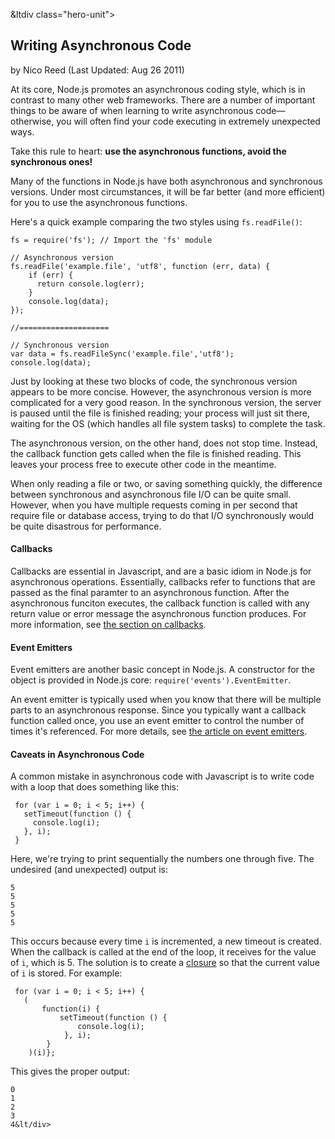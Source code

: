 

&ltdiv class="hero-unit">

<a class="hiddenLink" id="writing-asynchronous-code"></a>

## Writing Asynchronous Code
<span class="cite">by Nico Reed (Last Updated: Aug 26 2011)</span>


At its core, Node.js promotes an asynchronous coding style, which is in contrast to many other web frameworks. There are a number of important things to be aware of when learning to write asynchronous code&mdash;otherwise, you will often find your code executing in extremely unexpected ways.

Take this rule to heart: **use the asynchronous functions, avoid the synchronous ones!**

Many of the functions in Node.js have both asynchronous and synchronous versions. Under most circumstances, it will be far better (and more efficient) for you to use the asynchronous functions.

Here's a quick example comparing the two styles using `fs.readFile()`:

    fs = require('fs'); // Import the 'fs' module

    // Asynchronous version
    fs.readFile('example.file', 'utf8', function (err, data) {
        if (err) {
          return console.log(err);
        }
        console.log(data);
    });

    //====================

    // Synchronous version
    var data = fs.readFileSync('example.file','utf8');
    console.log(data);

Just by looking at these two blocks of code, the synchronous version appears to be more concise. However, the asynchronous version is more complicated for a very good reason. In the synchronous version, the server is paused until the file is finished reading; your process will just sit there, waiting for the OS (which handles all file system tasks) to complete the task.

The asynchronous version, on the other hand, does not stop time. Instead, the callback function gets called when the file is finished reading. This leaves your process free to execute other code in the meantime.

When only reading a file or two, or saving something quickly, the difference between synchronous and asynchronous file I/O can be quite small. However, when you have multiple requests coming in per second that require file or database access, trying to do that I/O synchronously would be quite disastrous for performance.

#### Callbacks

Callbacks are essential in Javascript, and are a basic idiom in Node.js for asynchronous operations. Essentially, callbacks refer to functions that are passed as the final paramter to an asynchronous function. After the asynchronous funciton executes, the callback function is called with any return value or error message the asynchronous function produces. For more information, see [the section on callbacks](#what-are-callbacks).

#### Event Emitters

Event emitters are another basic concept in Node.js. A constructor for the object is provided in Node.js core: `require('events').EventEmitter`. 

An event emitter is typically used when you know that there will be multiple parts to an asynchronous response. Since you typically want a callback function called once, you use an event emitter to control the number of times it's referenced. For more details, see [the article on event emitters](#what-are-event-emitters).

#### Caveats in Asynchronous Code

A common mistake in asynchronous code with Javascript is to write code with a loop that does something like this:

     for (var i = 0; i < 5; i++) {
       setTimeout(function () {
         console.log(i);
       }, i);
     }

Here, we're trying to print sequentially the numbers one through five. The undesired (and unexpected) output is:

    5
    5
    5
    5
    5

This occurs because every time `i` is incremented, a new timeout is created. When the callback is called at the end of the loop, it receives for the value of `i`, which is 5. The solution is to create a [closure](http://stackoverflow.com/questions/1801957/what-exactly-does-closure-refer-to-in-javascript) so that the current value of `i` is stored. For example:

     for (var i = 0; i < 5; i++) {
       (
           function(i) {
               setTimeout(function () {
                   console.log(i);
                }, i);
            }
        )(i)};

This gives the proper output:

    0
    1
    2
    3
    4&lt/div>
